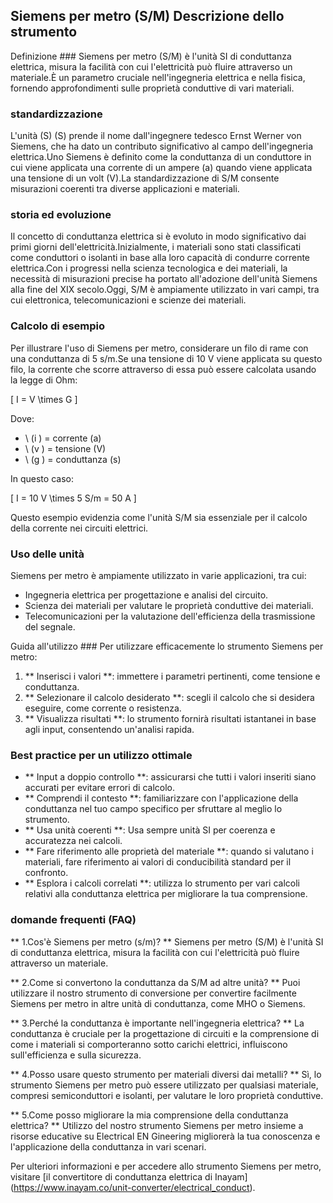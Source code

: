 ## Siemens per metro (S/M) Descrizione dello strumento

Definizione ###
Siemens per metro (S/M) è l'unità SI di conduttanza elettrica, misura la facilità con cui l'elettricità può fluire attraverso un materiale.È un parametro cruciale nell'ingegneria elettrica e nella fisica, fornendo approfondimenti sulle proprietà conduttive di vari materiali.

### standardizzazione
L'unità (S) (S) prende il nome dall'ingegnere tedesco Ernst Werner von Siemens, che ha dato un contributo significativo al campo dell'ingegneria elettrica.Uno Siemens è definito come la conduttanza di un conduttore in cui viene applicata una corrente di un ampere (a) quando viene applicata una tensione di un volt (V).La standardizzazione di S/M consente misurazioni coerenti tra diverse applicazioni e materiali.

### storia ed evoluzione
Il concetto di conduttanza elettrica si è evoluto in modo significativo dai primi giorni dell'elettricità.Inizialmente, i materiali sono stati classificati come conduttori o isolanti in base alla loro capacità di condurre corrente elettrica.Con i progressi nella scienza tecnologica e dei materiali, la necessità di misurazioni precise ha portato all'adozione dell'unità Siemens alla fine del XIX secolo.Oggi, S/M è ampiamente utilizzato in vari campi, tra cui elettronica, telecomunicazioni e scienze dei materiali.

### Calcolo di esempio
Per illustrare l'uso di Siemens per metro, considerare un filo di rame con una conduttanza di 5 s/m.Se una tensione di 10 V viene applicata su questo filo, la corrente che scorre attraverso di essa può essere calcolata usando la legge di Ohm:

\[ I = V \times G \]

Dove:
- \ (i \) = corrente (a)
- \ (v \) = tensione (V)
- \ (g \) = conduttanza (s)

In questo caso:

\[ I = 10 V \times 5 S/m = 50 A \]

Questo esempio evidenzia come l'unità S/M sia essenziale per il calcolo della corrente nei circuiti elettrici.

### Uso delle unità
Siemens per metro è ampiamente utilizzato in varie applicazioni, tra cui:
- Ingegneria elettrica per progettazione e analisi del circuito.
- Scienza dei materiali per valutare le proprietà conduttive dei materiali.
- Telecomunicazioni per la valutazione dell'efficienza della trasmissione del segnale.

Guida all'utilizzo ###
Per utilizzare efficacemente lo strumento Siemens per metro:
1. ** Inserisci i valori **: immettere i parametri pertinenti, come tensione e conduttanza.
2. ** Selezionare il calcolo desiderato **: scegli il calcolo che si desidera eseguire, come corrente o resistenza.
3. ** Visualizza risultati **: lo strumento fornirà risultati istantanei in base agli input, consentendo un'analisi rapida.

### Best practice per un utilizzo ottimale
- ** Input a doppio controllo **: assicurarsi che tutti i valori inseriti siano accurati per evitare errori di calcolo.
- ** Comprendi il contesto **: familiarizzare con l'applicazione della conduttanza nel tuo campo specifico per sfruttare al meglio lo strumento.
- ** Usa unità coerenti **: Usa sempre unità SI per coerenza e accuratezza nei calcoli.
- ** Fare riferimento alle proprietà del materiale **: quando si valutano i materiali, fare riferimento ai valori di conducibilità standard per il confronto.
- ** Esplora i calcoli correlati **: utilizza lo strumento per vari calcoli relativi alla conduttanza elettrica per migliorare la tua comprensione.

### domande frequenti (FAQ)

** 1.Cos'è Siemens per metro (s/m)? **
Siemens per metro (S/M) è l'unità SI di conduttanza elettrica, misura la facilità con cui l'elettricità può fluire attraverso un materiale.

** 2.Come si convertono la conduttanza da S/M ad altre unità? **
Puoi utilizzare il nostro strumento di conversione per convertire facilmente Siemens per metro in altre unità di conduttanza, come MHO o Siemens.

** 3.Perché la conduttanza è importante nell'ingegneria elettrica? **
La conduttanza è cruciale per la progettazione di circuiti e la comprensione di come i materiali si comporteranno sotto carichi elettrici, influiscono sull'efficienza e sulla sicurezza.

** 4.Posso usare questo strumento per materiali diversi dai metalli? **
Sì, lo strumento Siemens per metro può essere utilizzato per qualsiasi materiale, compresi semiconduttori e isolanti, per valutare le loro proprietà conduttive.

** 5.Come posso migliorare la mia comprensione della conduttanza elettrica? **
Utilizzo del nostro strumento Siemens per metro insieme a risorse educative su Electrical EN Gineering migliorerà la tua conoscenza e l'applicazione della conduttanza in vari scenari.

Per ulteriori informazioni e per accedere allo strumento Siemens per metro, visitare [il convertitore di conduttanza elettrica di Inayam] (https://www.inayam.co/unit-converter/electrical_conduct).